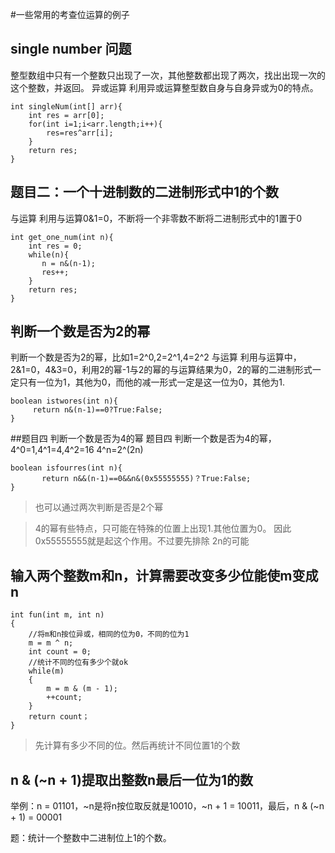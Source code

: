#一些常用的考查位运算的例子


## single number 问题 
整型数组中只有一个整数只出现了一次，其他整数都出现了两次，找出出现一次的这个整数，并返回。 
异或运算 
利用异或运算整型数自身与自身异或为0的特点。
```
int singleNum(int[] arr){
    int res = arr[0];
    for(int i=1;i<arr.length;i++){
        res=res^arr[i];
    }
    return res;
}
```

## 题目二：一个十进制数的二进制形式中1的个数 
与运算 
利用与运算0&1=0，不断将一个非零数不断将二进制形式中的1置于0
```
int get_one_num(int n){
    int res = 0;
    while(n){
       n = n&(n-1);
       res++;
    }
    return res;
}
```

## 判断一个数是否为2的幂
判断一个数是否为2的幂，比如1=2^0,2=2^1,4=2^2 
与运算 
利用与运算中，2&1=0，4&3=0，利用2的幂-1与2的幂的与运算结果为0，2的幂的二进制形式一定只有一位为1，其他为0，而他的减一形式一定是这一位为0，其他为1.
```
boolean istwores(int n){
     return n&(n-1)==0?True:False;
}
```

##题目四 判断一个数是否为4的幂
题目四 判断一个数是否为4的幂，4^0=1,4^1=4,4^2=16 
4^n=2^(2n) 
```
boolean isfourres(int n){
       return n&&(n-1)==0&&n&(0x55555555)？True:False;
}
```
> 也可以通过两次判断是否是2个幂

> 4的幂有些特点，只可能在特殊的位置上出现1.其他位置为0。 因此 0x55555555就是起这个作用。不过要先排除 2n的可能


## 输入两个整数m和n，计算需要改变多少位能使m变成n
```
int fun(int m, int n)
{
    //将m和n按位异或，相同的位为0，不同的位为1
    m = m ^ n;
    int count = 0;
    //统计不同的位有多少个就ok
    while(m)
    {
        m = m & (m - 1);
        ++count;
    }
    return count；
}
```
> 先计算有多少不同的位。然后再统计不同位置1的个数

## n & (~n + 1)提取出整数n最后一位为1的数 

举例：n = 01101，~n是将n按位取反就是10010，~n + 1 = 10011，最后，n & (~n + 1) = 00001

题：统计一个整数中二进制位上1的个数。
